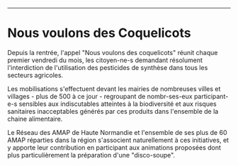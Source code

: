 ---
# Nous voulons des Coquelicots

Depuis la rentrée, l'appel "Nous voulons des coquelicots" réunit chaque premier vendredi du mois, les citoyen-ne-s demandant résolument l'interdiction de l'utilisation des pesticides de synthèse dans tous les secteurs agricoles. 

Les mobilisations s'effectuent devant les mairies de nombreuses villes et villages - plus de 500 à ce jour - regroupant de nombr-ses-eux participant-e-s sensibles aux indiscutables atteintes à la biodiversité et aux risques sanitaires inacceptables générés par ces produits dans l'ensemble de la chaine alimentaire.

Le Réseau des AMAP de Haute Normandie et l'ensemble de ses plus de 60 AMAP réparties dans la région s'associent naturellement à ces initiatives, et y apporte leur contribution en participant aux animations proposées dont plus particulièrement la préparation d'une "disco-soupe".
